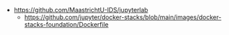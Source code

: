    * https://github.com/MaastrichtU-IDS/jupyterlab
      * https://github.com/jupyter/docker-stacks/blob/main/images/docker-stacks-foundation/Dockerfile
